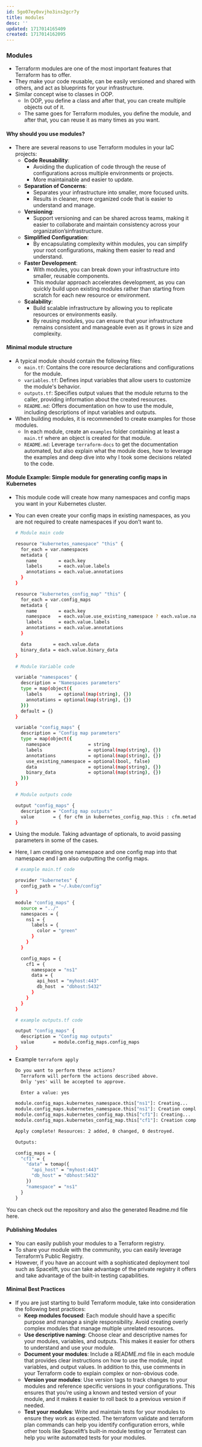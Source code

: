 ```yaml
---
id: 5go07ey0xvjho3ins2gcr7y
title: modules
desc: ''
updated: 1717014165409
created: 1717014162095
---
```


### Modules

- Terraform modules are one of the most important features that Terraform has to offer.
- They make your code reusable, can be easily versioned and shared with others, and act as blueprints for your infrastructure.
- Similar concept wise to classes in OOP.
  - In OOP, you define a class and after that, you can create multiple objects out of it.
  - The same goes for Terraform modules, you define the module, and after that, you can reuse it as many times as you want.

#### Why should you use modules?

- There are several reasons to use Terraform modules in your IaC projects:
  - **Code Reusability**:
    - Avoiding the duplication of code through the reuse of configurations across multiple environments or projects.
    - More maintainable and easier to update.
  - **Separation of Concerns**:
    - Separates your infrastructure into smaller, more focused units.
    - Results in cleaner, more organized code that is easier to understand and manage.
  - **Versioning**:
    - Support versioning and can be shared across teams, making it easier to collaborate and maintain consistency across your organization’sinfrastructure.
  - **Simplified Configuration**:
    - By encapsulating complexity within modules, you can simplify your root configurations, making them easier to read and understand.
  - **Faster Development**:
    - With modules, you can break down your infrastructure into smaller, reusable components.
    - This modular approach accelerates development, as you can quickly build upon existing modules rather than starting from scratch for each new resource or environment.
  - **Scalability**:
    - Build scalable infrastructure by allowing you to replicate resources or environments easily.
    - By reusing modules, you can ensure that your infrastructure remains consistent and manageable even as it grows in size and complexity.

#### Minimal module structure

- A typical module should contain the following files:
  - `main.tf`: Contains the core resource declarations and configurations for the module.
  - `variables.tf`: Defines input variables that allow users to customize the module's behavior.
  - `outputs.tf`: Specifies output values that the module returns to the caller, providing information about the created resources.
  - `README.md`: Offers documentation on how to use the module, including descriptions of input variables and outputs.
- When building modules, it is recommended to create examples for those modules.
  - In each module, create an `examples` folder containing at least a `main.tf` where an object is created for that module.
  - `README.md`: Leverage `terraform-docs` to get the documentation automated, but also explain what the module does, how to leverage the examples and deep dive into why I took some decisions related to the code.

#### Module Example: Simple module for generating config maps in Kubernetes

- This module code will create how many namespaces and config maps you want in your Kubernetes cluster.
- You can even create your config maps in existing namespaces, as you are not required to create namespaces if you don’t want to.

  ``` sh
  # Module main code

  resource "kubernetes_namespace" "this" {
    for_each = var.namespaces
    metadata {
      name        = each.key
      labels      = each.value.labels
      annotations = each.value.annotations
    }
  }

  resource "kubernetes_config_map" "this" {
    for_each = var.config_maps
    metadata {
      name        = each.key
      namespace   = each.value.use_existing_namespace ? each.value.namespace : kubernetes_namespace.this[each.value.namespace].metadata[0].name
      labels      = each.value.labels
      annotations = each.value.annotations
    }

    data        = each.value.data
    binary_data = each.value.binary_data
  }

  # Module Variable code

  variable "namespaces" {
    description = "Namespaces parameters"
    type = map(object({
      labels      = optional(map(string), {})
      annotations = optional(map(string), {})
    }))
    default = {}
  }

  variable "config_maps" {
    description = "Config map parameters"
    type = map(object({
      namespace              = string
      labels                 = optional(map(string), {})
      annotations            = optional(map(string), {})
      use_existing_namespace = optional(bool, false)
      data                   = optional(map(string), {})
      binary_data            = optional(map(string), {})
    }))
  }

  # Module outputs code

  output "config_maps" {
    description = "Config map outputs"
    value       = { for cfm in kubernetes_config_map.this : cfm.metadata[0].name => { "namespace" : cfm.metadata[0].namespace, "data" : cfm.data } }
  }
  ```

- Using the module. Taking advantage of optionals, to avoid passing parameters in some of the cases.
- Here, I am creating one namespace and one config map into that namespace and I am also outputting the config maps.

  ``` sh
  # example main.tf code

  provider "kubernetes" {
    config_path = "~/.kube/config"
  }

  module "config_maps" {
    source = "../"
    namespaces = {
      ns1 = {
        labels = {
          color = "green"
        }
      }
    }

    config_maps = {
      cf1 = {
        namespace = "ns1"
        data = {
          api_host = "myhost:443"
          db_host  = "dbhost:5432"
        }
      }
    }
  }

  # example outputs.tf code

  output "config_maps" {
    description = "Config map outputs"
    value       = module.config_maps.config_maps
  }

- Example `terraform apply`
  ``` cmd
  Do you want to perform these actions?
    Terraform will perform the actions described above.
    Only 'yes' will be accepted to approve.

    Enter a value: yes

  module.config_maps.kubernetes_namespace.this["ns1"]: Creating...
  module.config_maps.kubernetes_namespace.this["ns1"]: Creation complete after 0s [id=ns1]
  module.config_maps.kubernetes_config_map.this["cf1"]: Creating...
  module.config_maps.kubernetes_config_map.this["cf1"]: Creation complete after 0s [id=ns1/cf1]

  Apply complete! Resources: 2 added, 0 changed, 0 destroyed.

  Outputs:

  config_maps = {
    "cf1" = {
      "data" = tomap({
        "api_host" = "myhost:443"
        "db_host" = "dbhost:5432"
      })
      "namespace" = "ns1"
    }
  }
  ```

You can check out the repository and also the generated Readme.md file here.

#### Publishing Modules

- You can easily publish your modules to a Terraform registry.
- To share your module with the community, you can easily leverage Terraform’s Public Registry.
- However, if you have an account with a sophisticated deployment tool such as Spacelift, you can take advantage of the private registry it offers and take advantage of the built-in testing capabilities.

#### Minimal Best Practices

- If you are just starting to build Terraform module, take into consideration the following best practices:
  - **Keep modules focused**: Each module should have a specific purpose and manage a single responsibility. Avoid creating overly complex modules that manage multiple unrelated resources.
  - **Use descriptive naming**: Choose clear and descriptive names for your modules, variables, and outputs. This makes it easier for others to understand and use your module.
  - **Document your modules**: Include a README.md file in each module that provides clear instructions on how to use the module, input variables, and output values. In addition to this, use comments in your Terraform code to explain complex or non-obvious code.
  - **Version your modules**: Use version tags to track changes to your modules and reference specific versions in your configurations. This ensures that you’re using a known and tested version of your module, and it makes it easier to roll back to a previous version if needed.
  - **Test your modules**: Write and maintain tests for your modules to ensure they work as expected. The terraform validate and terraform plan commands can help you identify configuration errors, while other tools like Spacelift’s built-in module testing or Terratest can help you write automated tests for your modules.
